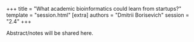 +++
title = "What academic bioinformatics could learn from startups?"
template = "session.html"
[extra]
authors = "Dmitrii Borisevich"
session = "2.4"
+++

Abstract/notes will be shared here.
